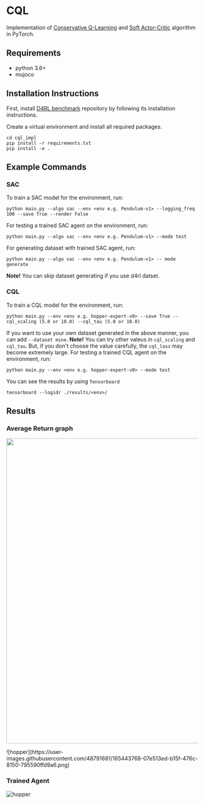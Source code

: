 # CQL
Implementation of [Conservative Q-Learning](https://arxiv.org/abs/2006.04779) and [Soft Actor-Critic](https://arxiv.org/abs/1812.05905) algorithm in PyTorch.

## Requirements
- python 3.6+
- mujoco

## Installation Instructions
First, install [D4RL benchmark](https://github.com/rail-berkeley/d4rl) repository by following its installation instructions.

Create a virtual environment and install all required packages.
```
cd cql_impl
pip install -r requirements.txt
pip install -e .
```

## Example Commands
### SAC
To train a SAC model for the environment, run:
```
python main.py --algo sac --env <env e.g. Pendulum-v1> --logging_freq 100 --save True --render False
```
For testing a trained SAC agent on the environment, run:
```
python main.py --algo sac --env <env e.g. Pendulum-v1> --mode test
```
For generating dataset with trained SAC agent, run:
```
python main.py --algo sac --env <env e.g. Pendulum-v1> -- mode generate
```
**Note!** You can skip dataset generating if you use d4rl datset.

### CQL
To train a CQL model for the environment, run:
```
python main.py --env <env e.g. hopper-expert-v0> --save True --cql_scaling (5.0 or 10.0) --cql_tau (5.0 or 10.0)
```
If you want to use your own dataset generated in the above manner, you can add `--dataset mine`. 
**Note!** You can try other valeus in `cql_scaling` and `cql_tau`. But, if you don't choose the value carefully, the `cql_loss` may become extremely large. 
For testing a trained CQL agent on the environment, run:
```
python main.py --env <env e.g. hopper-expert-v0> --mode test
```

You can see the results by using `Tensorboard`
```
tensorboard --logidr ./results/<env>/
```

## Results
### Average Return graph
<p align="center">
<img src="https://user-images.githubusercontent.com/48791681/165443768-07e513ed-b15f-476c-8150-795590ffd9a6.png" width="800">
</p>
</img>
![hopper](https://user-images.githubusercontent.com/48791681/165443768-07e513ed-b15f-476c-8150-795590ffd9a6.png)

### Trained Agent
![hopper](https://user-images.githubusercontent.com/48791681/165444366-6ea6d36f-4591-4858-9d45-8c19318fcb26.gif)
